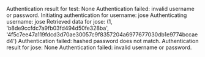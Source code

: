 Authentication result for test: None
Authentication failed: invalid username or password.
Initiating authentication for username: jose
Authenticating username: jose
Retrieved data for jose: (1, 'b8de9ccfdc7a9fb03fd494d50fe328ba', '4f5c7ee47a119fdcd3d70ae30057c9f8357204a6977677030db1e9774bccaed4')
Authentication failed: hashed password does not match.
Authentication result for jose: None
Authentication failed: invalid username or password.